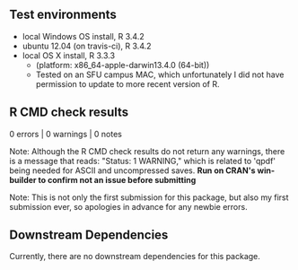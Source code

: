 ## Test environments
* local Windows OS install, R 3.4.2
* ubuntu 12.04 (on travis-ci), R 3.4.2
* local OS X install, R 3.3.3 
  - (platform: x86_64-apple-darwin13.4.0 (64-bit))
  - Tested on an SFU campus MAC, which unfortunately I did not have permission to update to more recent version of R.

## R CMD check results
0 errors | 0 warnings | 0 notes

Note: Although the R CMD check results do not return any warnings, there is a message that reads: "Status: 1 WARNING," which is related to 'qpdf' being needed for ASCII and uncompressed saves.
**Run on CRAN's win-builder to confirm not an issue before submitting**

Note: This is not only the first submission for this package, but also my first submission ever, so apologies in advance for any newbie errors.

## Downstream Dependencies
Currently, there are no downstream dependencies for this package.
